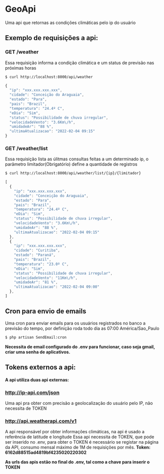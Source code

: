 # GeoApi
Uma api que retornas as condições climáticas pelo ip do usuário

## Exemplo de requisições a api:
### GET /weather
Essa requisição informa a condição climática e um status de previsão nas próximas horas
```bash
$ curl http://localhost:8000/api/weather
```
```js
{
  "ip": "xxx.xxx.xxx.xxx",
  "cidade": "Conceição do Araguaia",
  "estado": "Para",
  "pais": "Brazil",
  "temperatura": "24.4º C",
  "eDia": "Sim",
  "status": "Possibilidade de chuva irregular",
  "velocidadeVento": "3.6Km\/h",
  "umidadeAr": "88 %",
  "ultimaAtualizacao": "2022-02-04 09:15"
}
```

### GET /weather/list
Essa requisição lista as úlitmas consultas feitas a um determinado ip, o parâmetro limitador(Obrigatório) define a quantidade de registros
```bash
$ curl http://localhost:8000/api/weather/list/{ip}/{limitador}
```
```js
[
  {
    "ip": "xxx.xxx.xxx.xxx",
    "cidade": "Conceição do Araguaia",
    "estado": "Para",
    "pais": "Brazil",
    "temperatura": "24.4º C",
    "eDia": "Sim",
    "status": "Possibilidade de chuva irregular",
    "velocidadeVento": "3.6Km\/h",
    "umidadeAr": "88 %",
    "ultimaAtualizacao": "2022-02-04 09:15"
  },
  {
    "ip": "xxx.xxx.xxx.xxx",
    "cidade": "Curitiba",
    "estado": "Paraná",
    "pais": "Brazil",
    "temperatura": "23.0º C",
    "eDia": "Sim",
    "status": "Possibilidade de chuva irregular",
    "velocidadeVento": "11Km\/h",
    "umidadeAr": "81 %",
    "ultimaAtualizacao": "2022-02-04 09:00"
  },
]
```

## Cron para envio de emails
Uma cron para enviar emails para os usuários registrados no banco a previsão do tempo, por definição roda todo dia as 07:00 América/Sao_Paulo
```bash
$ php artisan SendEmail:cron
```
<b>Necessita de email configurado do .env para funcionar, caso seja gmail, criar uma senha de aplicativos.</b>

## Tokens externos a api:
#### A api utiliza duas api externas:
### http://ip-api.com/json 
Uma api pra obter com precisão a geolocalização do usuário pelo IP, não necessita de TOKEN

### http://api.weatherapi.com/v1
A api responsável por obter informações climáticas, na api é usado a referência de latitude e longitude
Essa api necessita de TOKEN, que pode ser inserido no .env, para obter o TOKEN é necessário se registar na página da API, consumo mensal máximo de 1M de requisições por mês.
<b>Token: 6162d88515ad4819bf4235020220302</b>

<b> As urls das apis estão no final do .env, tal como a chave para inserir o TOKEN</b>



